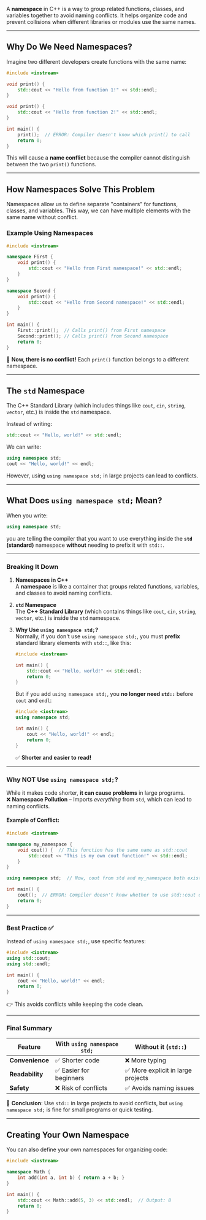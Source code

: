 A **namespace** in C++ is a way to group related functions, classes, and variables together to avoid naming conflicts. It helps organize code and prevent collisions when different libraries or modules use the same names.

---

## **Why Do We Need Namespaces?**
Imagine two different developers create functions with the same name:

```cpp
#include <iostream>

void print() { 
    std::cout << "Hello from function 1!" << std::endl; 
}

void print() { 
    std::cout << "Hello from function 2!" << std::endl; 
}

int main() {
    print();  // ERROR: Compiler doesn't know which print() to call
    return 0;
}
```
This will cause a **name conflict** because the compiler cannot distinguish between the two `print()` functions.

---

## **How Namespaces Solve This Problem**
Namespaces allow us to define separate "containers" for functions, classes, and variables. This way, we can have multiple elements with the same name without conflict.

### **Example Using Namespaces**
```cpp
#include <iostream>

namespace First {
    void print() { 
        std::cout << "Hello from First namespace!" << std::endl; 
    }
}

namespace Second {
    void print() { 
        std::cout << "Hello from Second namespace!" << std::endl; 
    }
}

int main() {
    First::print();  // Calls print() from First namespace
    Second::print(); // Calls print() from Second namespace
    return 0;
}
```
🔹 **Now, there is no conflict!** Each `print()` function belongs to a different namespace.

---

## **The `std` Namespace**
The C++ Standard Library (which includes things like `cout`, `cin`, `string`, `vector`, etc.) is inside the `std` namespace. 

Instead of writing:
```cpp
std::cout << "Hello, world!" << std::endl;
```
We can write:
```cpp
using namespace std;
cout << "Hello, world!" << endl;
```
However, using `using namespace std;` in large projects can lead to conflicts.

---

## **What Does `using namespace std;` Mean?**  
When you write:  
```cpp
using namespace std;
```
you are telling the compiler that you want to use everything inside the **`std` (standard)** namespace **without** needing to prefix it with `std::`.  

---

### **Breaking It Down**
1. **Namespaces in C++**  
   A **namespace** is like a container that groups related functions, variables, and classes to avoid naming conflicts.  

2. **`std` Namespace**  
   The **C++ Standard Library** (which contains things like `cout`, `cin`, `string`, `vector`, etc.) is inside the `std` namespace.  

3. **Why Use `using namespace std;`?**  
   Normally, if you don't use `using namespace std;`, you must **prefix** standard library elements with `std::`, like this:  
   ```cpp
   #include <iostream>

   int main() {
       std::cout << "Hello, world!" << std::endl;
       return 0;
   }
   ```
   But if you add `using namespace std;`, you **no longer need `std::`** before `cout` and `endl`:  
   ```cpp
   #include <iostream>
   using namespace std;

   int main() {
       cout << "Hello, world!" << endl;
       return 0;
   }
   ```
   ✅ **Shorter and easier to read!**  

---

### **Why NOT Use `using namespace std;`?**
While it makes code shorter, **it can cause problems** in large programs.  
❌ **Namespace Pollution** – Imports *everything* from `std`, which can lead to naming conflicts.  

#### **Example of Conflict:**
```cpp
#include <iostream>

namespace my_namespace {
    void cout() {  // This function has the same name as std::cout
        std::cout << "This is my own cout function!" << std::endl;
    }
}

using namespace std;  // Now, cout from std and my_namespace both exist!

int main() {
    cout();  // ERROR: Compiler doesn't know whether to use std::cout or my_namespace::cout
    return 0;
}
```

---

### **Best Practice** ✅  
Instead of `using namespace std;`, use specific features:  
```cpp
#include <iostream>
using std::cout;
using std::endl;

int main() {
    cout << "Hello, world!" << endl;
    return 0;
}
```
👉 This avoids conflicts while keeping the code clean.  

---

### **Final Summary**
| Feature | With `using namespace std;` | Without it (`std::`) |
|---------|-----------------------------|----------------------|
| **Convenience** | ✅ Shorter code | ❌ More typing |
| **Readability** | ✅ Easier for beginners | ✅ More explicit in large projects |
| **Safety** | ❌ Risk of conflicts | ✅ Avoids naming issues |

🚀 **Conclusion**: Use `std::` in large projects to avoid conflicts, but `using namespace std;` is fine for small programs or quick testing.  

---

## **Creating Your Own Namespace**
You can also define your own namespaces for organizing code:

```cpp
#include <iostream>

namespace Math {
    int add(int a, int b) { return a + b; }
}

int main() {
    std::cout << Math::add(5, 3) << std::endl;  // Output: 8
    return 0;
}
```
